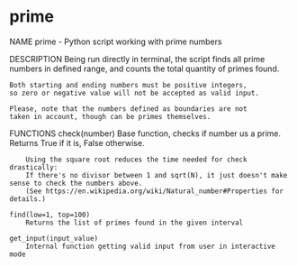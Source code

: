 # prime

NAME
    prime - Python script working with prime numbers

DESCRIPTION
    Being run directly in terminal, the script finds all prime numbers
    in defined range, and counts the total quantity of primes found.
    
    Both starting and ending numbers must be positive integers,
    so zero or negative value will not be accepted as valid input.
    
    Please, note that the numbers defined as boundaries are not
    taken in account, though can be primes themselves.

FUNCTIONS
    check(number)
        Base function, checks if number us a prime. Returns True if it is, False otherwise.
        
        Using the square root reduces the time needed for check drastically:
        If there's no divisor between 1 and sqrt(N), it just doesn't make sense to check the numbers above.
        (See https://en.wikipedia.org/wiki/Natural_number#Properties for details.)
    
    find(low=1, top=100)
        Returns the list of primes found in the given interval
    
    get_input(input_value)
        Internal function getting valid input from user in interactive mode
